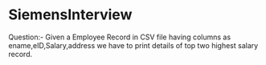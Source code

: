 # SiemensInterview

Question:- Given a Employee Record in CSV file having columns as ename,eID,Salary,address
we have to print details of top two highest salary record.
